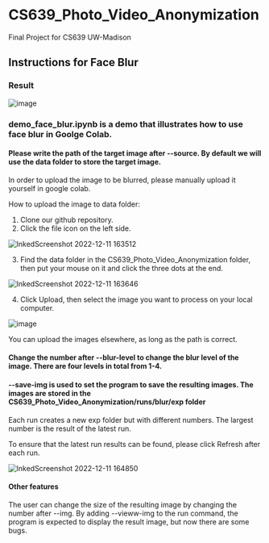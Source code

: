 # CS639_Photo_Video_Anonymization
Final Project for CS639 UW-Madison

## Instructions for Face Blur

### Result
![image](https://user-images.githubusercontent.com/94937314/206935040-1c215770-14f3-46b9-a7d9-14082d16b7e8.png)

### demo_face_blur.ipynb is a demo that illustrates how to use face blur in Goolge Colab.

#### Please write the path of the target image after --source. By default we will use the data folder to store the target image. 

In order to upload the image to be blurred, please manually upload it yourself in google colab. 

How to upload the image to data folder:
1. Clone our github repository.
2. Click the file icon on the left side.

![InkedScreenshot 2022-12-11 163512](https://user-images.githubusercontent.com/94937314/206932922-ec09b7db-8e9c-4053-adaa-66a20798d37b.jpg)

3. Find the data folder in the CS639_Photo_Video_Anonymization folder, then put your mouse on it and click the three dots at the end.

![InkedScreenshot 2022-12-11 163646](https://user-images.githubusercontent.com/94937314/206932970-e6493368-c6de-4353-a365-64fdcf3680e9.jpg)

4. Click Upload, then select the image you want to process on your local computer.

![image](https://user-images.githubusercontent.com/94937314/206933026-ebcf6a5e-ce09-45fa-a9f4-c50deff45a73.png)

You can upload the images elsewhere, as long as the path is correct.


#### Change the number after --blur-level to change the blur level of the image. There are four levels in total from 1-4.


#### --save-img is used to set the program to save the resulting images. The images are stored in the CS639_Photo_Video_Anonymization/runs/blur/exp folder

Each run creates a new exp folder but with different numbers. The largest number is the result of the latest run.

To ensure that the latest run results can be found, please click Refresh after each run. 

![InkedScreenshot 2022-12-11 164850](https://user-images.githubusercontent.com/94937314/206933500-8a5b89a8-9a0f-4a97-9cea-cb7bd238eb65.jpg)


#### Other features 
The user can change the size of the resulting image by changing the number after --img.
By adding --vieww-img to the run command, the program is expected to display the result image, but now there are some bugs.

